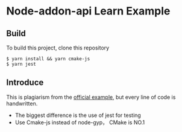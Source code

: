 # Node-addon-api Learn Example

## Build

To build this project, clone this repository

```shell
$ yarn install && yarn cmake-js
$ yarn jest
```

## Introduce

This is plagiarism from the [official example](https://github.com/nodejs/node-addon-api#examples), but every line of code is handwritten.
* The biggest difference is the use of jest for testing 
* Use Cmake-js instead of node-gyp， CMake is NO.1
